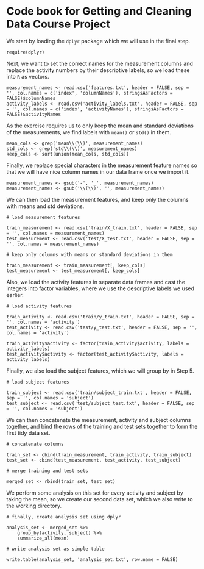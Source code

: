 # Code book for Getting and Cleaning Data Course Project

We start by loading the `dplyr` package which we will use in the final step.

    require(dplyr)

Next, we want to set the correct names for the measurement columns and replace the activity numbers by their descriptive labels, so we load these into `R` as vectors.

    measurement_names <- read.csv('features.txt', header = FALSE, sep = '', col.names = c('index', 'columnNames'), stringsAsFactors = FALSE)$columnNames
    activity_labels <- read.csv('activity_labels.txt', header = FALSE, sep = '', col.names = c('index', 'activityNames'), stringsAsFactors = FALSE)$activityNames

As the exercise requires us to only keep the mean and standard deviations of the measurements, we find labels with `mean()` or `std()` in them.

    mean_cols <- grep('mean\\(\\)', measurement_names)
    std_cols <- grep('std\\(\\)', measurement_names)
    keep_cols <- sort(union(mean_cols, std_cols))

Finally, we replace special characters in the measurement feature names so that we will have nice column names in our data frame once we import it.

    measurement_names <- gsub('-', '_', measurement_names)
    measurement_names <- gsub('\\(\\)', '', measurement_names)

We can then load the measurement features, and keep only the columns with means and std deviations.

    # load measurement features

    train_measurement <- read.csv('train/X_train.txt', header = FALSE, sep = '', col.names = measurement_names) 
    test_measurement <- read.csv('test/X_test.txt', header = FALSE, sep = '', col.names = measurement_names)

    # keep only columns with means or standard deviations in them

    train_measurement <- train_measurement[, keep_cols]
    test_measurement <- test_measurement[, keep_cols]

Also, we load the activity features in separate data frames and cast the integers into factor variables, where we use the descriptive labels we used earlier.

    # load activity features

    train_activity <- read.csv('train/y_train.txt', header = FALSE, sep = '', col.names = 'activity')
    test_activity <- read.csv('test/y_test.txt', header = FALSE, sep = '', col.names = 'activity')

    train_activity$activity <- factor(train_activity$activity, labels = activity_labels)
    test_activity$activity <- factor(test_activity$activity, labels = activity_labels)

Finally, we also load the subject features, which we will group by in Step 5.

    # load subject features

    train_subject <- read.csv('train/subject_train.txt', header = FALSE, sep = '', col.names = 'subject')
    test_subject <- read.csv('test/subject_test.txt', header = FALSE, sep = '', col.names = 'subject')

We can then concatenate the measurement, activity and subject columns together, and bind the rows of the training and test sets together to form the first tidy data set.

    # concatenate columns

    train_set <- cbind(train_measurement, train_activity, train_subject)
    test_set <- cbind(test_measurement, test_activity, test_subject)

    # merge training and test sets

    merged_set <- rbind(train_set, test_set)

We perform some analysis on this set for every activity and subject by taking the mean, so we create our second data set, which we also write to the working directory.

    # finally, create analysis set using dplyr

    analysis_set <- merged_set %>%
        group_by(activity, subject) %>%
        summarize_all(mean)

    # write analysis set as simple table

    write.table(analysis_set, 'analysis_set.txt', row.name = FALSE)